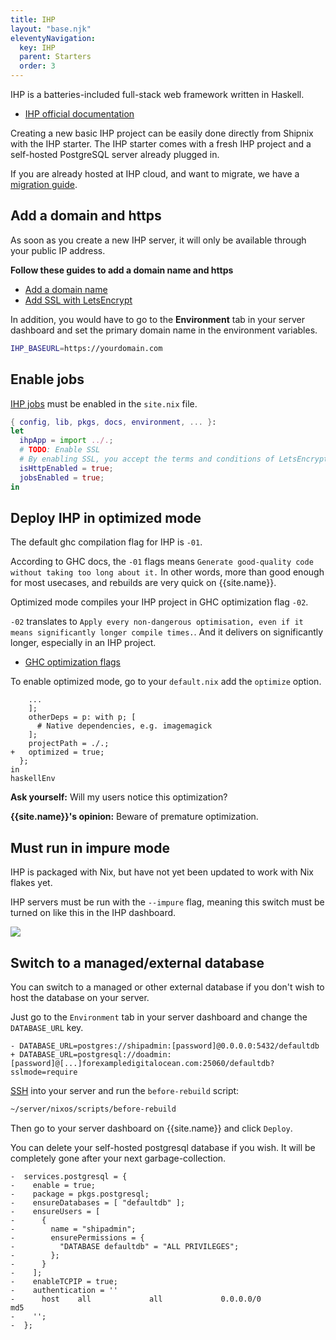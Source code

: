 ```yaml
---
title: IHP
layout: "base.njk"
eleventyNavigation:
  key: IHP
  parent: Starters
  order: 3
---
```


IHP is a batteries-included full-stack web framework written in Haskell.

- [IHP official documentation](https://ihp.digitallyinduced.com/Guide/index.html)

Creating a new basic IHP project can be easily done directly from Shipnix with the IHP starter. The IHP starter comes with a fresh IHP project and a self-hosted PostgreSQL server already plugged in.

If you are already hosted at IHP cloud, and want to migrate, we have a [migration guide](/migrate/ihp-cloud).

## Add a domain and https

As soon as you create a new IHP server, it will only be available through your public IP address.

**Follow these guides to add a domain name and https**

- [Add a domain name](/servers/add-domain)
- [Add SSL with LetsEncrypt](/servers/https)

In addition, you would have to go to the **Environment** tab in your server dashboard and set the primary domain name in the environment variables.

```bash
IHP_BASEURL=https://yourdomain.com
```

## Enable jobs

[IHP jobs](https://ihp.digitallyinduced.com/Guide/jobs.html#jobs) must be enabled in the `site.nix` file.

```nix
{ config, lib, pkgs, docs, environment, ... }:
let
  ihpApp = import ../.;
  # TODO: Enable SSL
  # By enabling SSL, you accept the terms and conditions of LetsEncrypt
  isHttpEnabled = true;
  jobsEnabled = true;
in
```

## Deploy IHP in optimized mode

The default ghc compilation flag for IHP is `-01`.

According to GHC docs, the `-01` flags means `Generate good-quality code without taking too long about it.` In other words, more than good enough for most usecases, and rebuilds are very quick on {{site.name}}.

Optimized mode compiles your IHP project in GHC optimization flag `-02`.

`-02` translates to `Apply every non-dangerous optimisation, even if it means significantly longer compile times.`. And it delivers on significantly longer, especially in an IHP project.

- [GHC optimization flags](https://downloads.haskell.org/ghc/latest/docs/users_guide/using-optimisation.html#o-convenient-packages-of-optimisation-flags)

To enable optimized mode, go to your `default.nix` add the `optimize` option.

```diff-nix
    ...
    ];
    otherDeps = p: with p; [
      # Native dependencies, e.g. imagemagick
    ];
    projectPath = ./.;
+   optimized = true;
  };
in
haskellEnv
```

<div class="not-prose bg-blue-100 rounded-lg py-5 px-6 mb-4 text-base text-blue-700 mb-3" role="alert">
  <p><strong>Ask yourself:</strong> Will my users notice this optimization?</p>
  <p class="pt-4"><strong>{{site.name}}'s opinion:</strong> Beware of premature optimization.</p>
</div>

## Must run in impure mode

IHP is packaged with Nix, but have not yet been updated to work with Nix flakes yet.

IHP servers must be run with the `--impure` flag, meaning this switch must be turned on like this in the IHP dashboard.

<img class="border" src="/images/impure-switch.webp" />

## Switch to a managed/external database

You can switch to a managed or other external database if you don't wish to host the database on your server.

Just go to the `Environment` tab in your server dashboard and change the `DATABASE_URL` key.

```diff-bash
- DATABASE_URL=postgres://shipadmin:[password]@0.0.0.0:5432/defaultdb
+ DATABASE_URL=postgresql://doadmin:[password]@[...]forexampledigitalocean.com:25060/defaultdb?sslmode=require
```

[SSH](/servers/ssh) into your server and run the `before-rebuild` script:

```bash
~/server/nixos/scripts/before-rebuild
```

Then go to your server dashboard on {{site.name}} and click `Deploy`.

You can delete your self-hosted postgresql database if you wish. It will be completely gone after your next garbage-collection.

```diff-nix
-  services.postgresql = {
-    enable = true;
-    package = pkgs.postgresql;
-    ensureDatabases = [ "defaultdb" ];
-    ensureUsers = [
-      {
-        name = "shipadmin";
-        ensurePermissions = {
-          "DATABASE defaultdb" = "ALL PRIVILEGES";
-        };
-      }
-    ];
-    enableTCPIP = true;
-    authentication = ''
-      host    all             all             0.0.0.0/0            md5
-    '';
-  };
```
